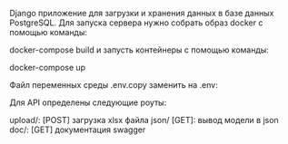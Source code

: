 Django приложение для загрузки и хранения данных в базе данных PostgreSQL. Для запуска сервера нужно собрать образ docker с помощью команды:

docker-compose build
и запусть контейнеры с помощью команды:

docker-compose up

Файл переменных среды .env.copy заменить на .env:

Для API определены следующие роуты:

upload/: [POST] загрузка xlsx файла
json/ [GET]: вывод модели в json
doc/: [GET] документация swagger
